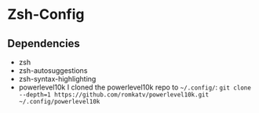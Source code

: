 # Zsh-Config

## Dependencies
- zsh
- zsh-autosuggestions
- zsh-syntax-highlighting
- powerlevel10k
    I cloned the powerlevel10k repo to `~/.config/`:
    `git clone --depth=1 https://github.com/romkatv/powerlevel10k.git ~/.config/powerlevel10k`

